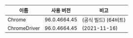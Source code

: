 |이름|사용 버전|비고|
|---|---|---|
|Chrome|96.0.4664.45|(공식 빌드) (64비트)|
|ChromeDriver|96.0.4664.45|(2021-11-16)|
